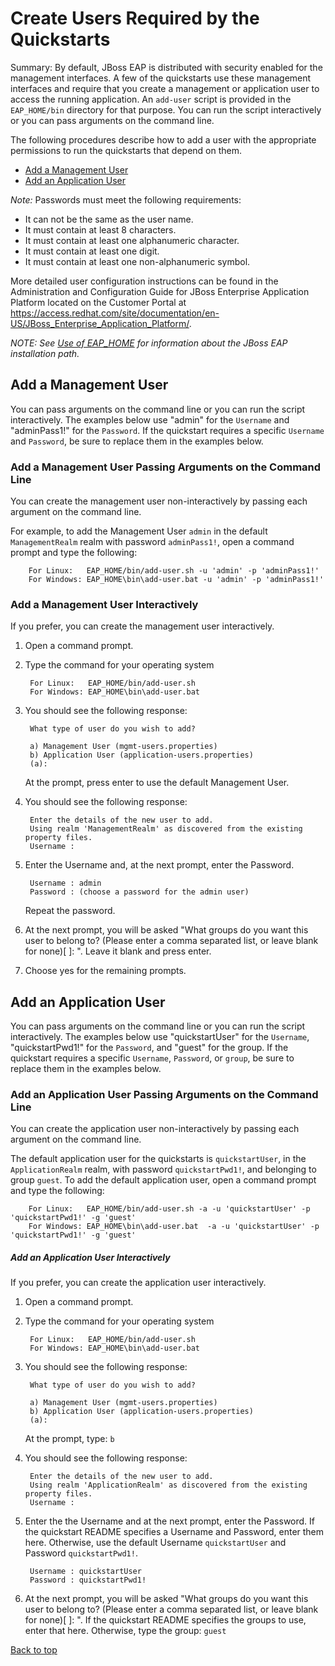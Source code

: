 Create Users Required by the Quickstarts
===============

Summary: By default, JBoss EAP is distributed with security enabled for the management interfaces. A few of the quickstarts use these management interfaces and require that you create a management or application user to access the running application. An `add-user` script is provided in the `EAP_HOME/bin` directory for that purpose. You can run the script interactively or you can pass arguments on the command line. 

The following procedures describe how to add a user with the appropriate permissions to run the quickstarts that depend on them.

* [Add a Management User](#add-a-management-user)
* [Add an Application User](#add-an-application-user)

_Note:_ Passwords must meet the following requirements:

* It can not be the same as the user name.
* It must contain at least 8 characters.
* It must contain at least one alphanumeric character.
* It must contain at least one digit.
* It must contain at least one non-alphanumeric symbol.

More detailed user configuration instructions can be found in the Administration and Configuration Guide for JBoss Enterprise Application Platform located on the Customer Portal at <https://access.redhat.com/site/documentation/en-US/JBoss_Enterprise_Application_Platform/>.

_NOTE: See [Use of EAP_HOME](https://github.com/jboss-developer/jboss-developer-shared-resources/blob/master/guides/USE_OF_EAP_HOME) for information about the JBoss EAP installation path._

Add a Management User
----------------------

You can pass arguments on the command line or you can run the script interactively. The examples below use "admin" for the `Username` and "adminPass1!" for the `Password`. If the quickstart requires a specific `Username` and `Password`, be sure to replace them in the examples below.

### Add a Management User Passing Arguments on the Command Line

You can create the management user non-interactively by passing each argument on the command line. 

For example, to add the Management User `admin` in the default `ManagementRealm` realm with password `adminPass1!`, 
open a command prompt and type the following:

        For Linux:   EAP_HOME/bin/add-user.sh -u 'admin' -p 'adminPass1!'
        For Windows: EAP_HOME\bin\add-user.bat -u 'admin' -p 'adminPass1!'

### Add a Management User Interactively

If you prefer, you can create the management user interactively. 

1. Open a command prompt.
2. Type the command for your operating system

        For Linux:   EAP_HOME/bin/add-user.sh
        For Windows: EAP_HOME\bin\add-user.bat
3. You should see the following response:

        What type of user do you wish to add? 

        a) Management User (mgmt-users.properties) 
        b) Application User (application-users.properties)
        (a):

    At the prompt, press enter to use the default Management User.
4. You should see the following response:

        Enter the details of the new user to add.
        Using realm 'ManagementRealm' as discovered from the existing property files.
        Username :
5. Enter the Username and, at the next prompt, enter the Password.
 
        Username : admin
        Password : (choose a password for the admin user)
    Repeat the password.
6. At the next prompt, you will be asked "What groups do you want this user to belong to? (Please enter a comma separated list, or leave blank for none)[ ]: ". Leave it blank and press enter.
7. Choose yes for the remaining prompts.

Add an Application User
-----------------------

You can pass arguments on the command line or you can run the script interactively. The examples below use "quickstartUser" for the `Username`, "quickstartPwd1!" for the `Password`, and "guest" for the group. If the quickstart requires a specific `Username`, `Password`, or `group`, be sure to replace them in the examples below.

### Add an Application User Passing Arguments on the Command Line

You can create the application user non-interactively by passing each argument on the command line. 

The default application user for the quickstarts is `quickstartUser`, in the `ApplicationRealm` realm, with password `quickstartPwd1!`, and belonging to group `guest`. 
To add the default application user, open a command prompt and type the following:

        For Linux:   EAP_HOME/bin/add-user.sh -a -u 'quickstartUser' -p 'quickstartPwd1!' -g 'guest'
        For Windows: EAP_HOME\bin\add-user.bat  -a -u 'quickstartUser' -p 'quickstartPwd1!' -g 'guest'


##### Add an Application User Interactively 

If you prefer, you can create the application user interactively. 

1. Open a command prompt.
2. Type the command for your operating system

        For Linux:   EAP_HOME/bin/add-user.sh
        For Windows: EAP_HOME\bin\add-user.bat
3. You should see the following response:

        What type of user do you wish to add? 

        a) Management User (mgmt-users.properties) 
        b) Application User (application-users.properties)
        (a):

    At the prompt, type:  `b`
4. You should see the following response:

        Enter the details of the new user to add.
        Using realm 'ApplicationRealm' as discovered from the existing property files.
        Username :

5. Enter the the Username and at the next prompt, enter the Password. If the quickstart README specifies a Username and Password, enter them here. Otherwise, use the default Username `quickstartUser` and Password `quickstartPwd1!`.
 
        Username : quickstartUser
        Password : quickstartPwd1!
6. At the next prompt, you will be asked "What groups do you want this user to belong to? (Please enter a comma separated list, or leave blank for none)[  ]: ". If the quickstart README specifies the groups to use, enter that here. Otherwise, type the group: `guest`

[Back to top](#create-users-required-by-the-quickstarts)

